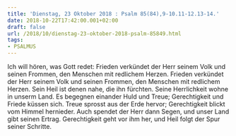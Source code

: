 ```yaml
---
title: 'Dienstag, 23 Oktober 2018 : Psalm 85(84),9-10.11-12.13-14.'
date: 2018-10-22T17:42:00.001+02:00
draft: false
url: /2018/10/dienstag-23-oktober-2018-psalm-85849.html
tags: 
- PSALMUS
---
```


Ich will hören, was Gott redet: Frieden verkündet der Herr seinem Volk und seinen Frommen, den Menschen mit redlichem Herzen. Frieden verkündet der Herr seinem Volk und seinen Frommen, den Menschen mit redlichem Herzen. Sein Heil ist denen nahe, die ihn fürchten. Seine Herrlichkeit wohne in unserm Land. Es begegnen einander Huld und Treue; Gerechtigkeit und Friede küssen sich. Treue sprosst aus der Erde hervor; Gerechtigkeit blickt vom Himmel hernieder. Auch spendet der Herr dann Segen, und unser Land gibt seinen Ertrag. Gerechtigkeit geht vor ihm her, und Heil folgt der Spur seiner Schritte.